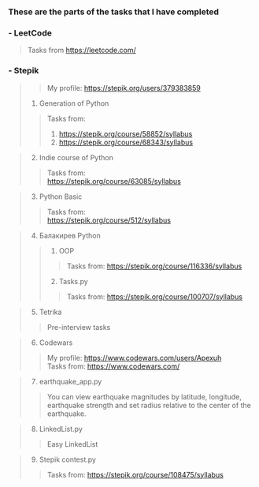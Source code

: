 ### These are the parts of the tasks that I have completed

### - LeetCode
> Tasks from https://leetcode.com/ 

### - Stepik
>> My profile: https://stepik.org/users/379383859
> 1. Generation of Python
>> Tasks from: 
>> 1. https://stepik.org/course/58852/syllabus
>> 2. https://stepik.org/course/68343/syllabus

> 2. Indie course of Python
>> Tasks from: \
>> https://stepik.org/course/63085/syllabus

> 3. Python Basic
>> Tasks from: \
>> https://stepik.org/course/512/syllabus

> 4. Балакирев Python
>> 1. OOP 
>>> Tasks from: 
>>> https://stepik.org/course/116336/syllabus
>> 2. Tasks.py 
>>> Tasks from:
>>> https://stepik.org/course/100707/syllabus

> 5. Tetrika 
>> Pre-interview tasks

> 6. Codewars
>> My profile: https://www.codewars.com/users/Apexuh \
>> Tasks from: https://www.codewars.com/

> 7. earthquake_app.py
>> You can view earthquake magnitudes by latitude, longitude, earthquake strength and 
> set radius relative to the center of the earthquake.

> 8. LinkedList.py
>> Easy LinkedList

> 9. Stepik contest.py
>> Tasks from:
>> https://stepik.org/course/108475/syllabus